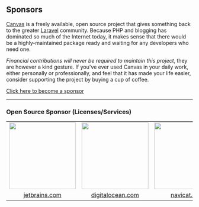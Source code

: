 ## Sponsors

[Canvas](https://cnvs.io) is a freely available, open source project that gives something back to the greater [Laravel](https://laravel.com) community. Because PHP and blogging has dominated so much of the Internet today, it makes sense that there would be a highly-maintained package ready and waiting for any developers who need one.

*Financial contributions will never be required to maintain this project*, they are however a kind gesture. If you've ever used Canvas in your daily work, either personally or professionally, and feel that it has made your life easier, consider supporting the project by buying a cup of coffee.

[Click here to become a sponsor](#)

---

### Open Source Sponsor (Licenses/Services)

<table width="100%" border="0" cellpadding="5">

<tr>

<td align="center" valign="center">
<a href="https://www.jetbrains.com"><img width="180px" src="https://github.com/cnvs/art/blob/master/sponsors/jetbrains.png?raw=true"></a>
</td>

<td align="center" valign="center">
<a href="https://digitalocean.com/?refcode=41cb45b3c7db"><img width="180px" src="https://github.com/cnvs/art/blob/master/sponsors/digitalocean.png?raw=true"></a>
</td>

<td align="center" valign="center">
<a href="https://www.navicat.com"><img width="180px" src="https://github.com/cnvs/art/blob/master/sponsors/navicat.png?raw=true"></a>
</td>

</tr>

<tr>
<td align="center" valign="center">
<a href="https://www.jetbrains.com">jetbrains.com</a>
</td>

<td align="center" valign="center">
<a href="https://digitalocean.com/?refcode=41cb45b3c7db">digitalocean.com</a>
</td>

<td align="center" valign="center">
<a href="https://www.navicat.com">navicat.com</a>
</td>
</tr>

</table>
